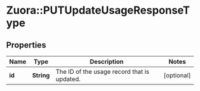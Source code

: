 # Zuora::PUTUpdateUsageResponseType

## Properties
Name | Type | Description | Notes
------------ | ------------- | ------------- | -------------
**id** | **String** | The ID of the usage record that is updated.  | [optional] 


